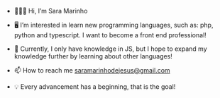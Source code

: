 - 🙋🏽‍♀️ Hi, I’m Sara Marinho
  

- 🖥 I’m interested in learn new programming languages, such as: php, python and typescript. I want to become a front end professional!
  
- 🔎 Currently, I only have knowledge in JS, but I hope to expand my knowledge further by learning about other languages!

- 📫 How to reach me saramarinhodejesus@gmail.com

- 💡 Every advancement has a beginning, that is the goal!


